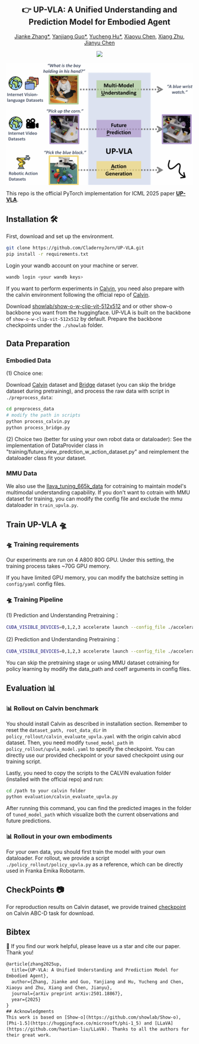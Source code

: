 <div align="center">
<h2><center>👉 UP-VLA: A Unified Understanding and Prediction Model for Embodied Agent</h2>

[Jianke Zhang*](), [Yanjiang Guo*](), [Yucheng Hu*](), [Xiaoyu Chen](), [Xiang Zhu](), [Jianyu Chen]()


<a href='https://arxiv.org/abs/2501.18867'><img src='https://img.shields.io/badge/ArXiv-2501.18867-red'></a> 
<!-- <a href='https://sites.google.com/view/pad-paper'><img src='https://img.shields.io/badge/Project-Page-Blue'></a>  -->

</div>
<div align=center>
<img src="gallery/upvla.png" alt="UP-VLA samples" align="middle"/>
</div>



This repo is the official PyTorch implementation for ICML 2025 paper [**UP-VLA**](https://arxiv.org/abs/2501.18867).

<!-- ## Friendship Link 🔥

🔥🔥🔥**Dec. 2024:** We are excited to announce our latest work [**Video Prediction Policy: A Generalist Robot Policy with Predictive Visual Representations**](https://video-prediction-policy.github.io/) which is even stronger and faster. Video-Prediction-Policy finetune a video foundation model on manipulation domain with internet maniplation datasets to guide action learning. -->


##  Installation 🛠️
First, download and set up the environment.

```bash
git clone https://github.com/CladernyJorn/UP-VLA.git
pip install -r requirements.txt
```
Login your wandb account on your machine or server.
```bash
wandb login <your wandb keys>
```

If you want to perform experiments in [Calvin](https://arxiv.org/pdf/2112.03227), you need also prepare with the calvin environment following the official repo of [Calvin](https://github.com/mees/calvin.git).

Download [showlab/show-o-w-clip-vit-512x512](https://huggingface.co/showlab/show-o-w-clip-vit-512x512) and or other show-o backbone you want from the huggingface. UP-VLA is built on the backbone of `show-o-w-clip-vit-512x512` by default. Prepare the backbone checkpoints under the `./showlab` folder.

## Data Preparation
### Embodied Data
(1) Choice one:

Download [Calvin](https://github.com/mees/calvin.git) dataset and [Bridge](https://docs.google.com/spreadsheets/d/1rPBD77tk60AEIGZrGSODwyyzs5FgCU9Uz3h-3_t2A9g/edit?gid=0#gid=0) dataset (you can skip the bridge dataset during pretraining), and process the raw data with script in `./preprocess_data`:
```bash
cd preprocess_data
# modify the path in scripts
python process_calvin.py
python process_bridge.py
```

(2) Choice two (better for using your own robot data or dataloader):
See the implementation of DataProvider class in "training/future_view_predction_w_action_dataset.py" and reimplement the dataloader class fit your dataset.

### MMU Data
We also use the [llava_tuning_665k_data](https://huggingface.co/datasets/liuhaotian/LLaVA-Instruct-150K/blob/main/llava_v1_5_mix665k.json) for cotraining to maintain model's multimodal understanding capability. If you don't want to cotrain with MMU dataset for training, you can modify the config file and exclude the mmu dataloader in `train_upvla.py`.

## Train UP-VLA 🛸 
### 🛸 Training requirements
Our experiments are run on 4 A800 80G GPU. Under this setting, the training process takes ~70G GPU memory. 

If you have limited GPU memory, you can modify the batchsize setting in `config/yaml` config files. 

### 🛸 Training Pipeline
(1) Prediction and Understanding Pretraining：
```bash
CUDA_VISIBLE_DEVICES=0,1,2,3 accelerate launch --config_file ./accelerate_configs/4_gpus_deepspeed_zero2.yaml --main_process_port=8888 train_upvla.py config=./config/upvla_pred_tuning.yaml
```

(2) Prediction and Understanding Pretraining：
```bash
CUDA_VISIBLE_DEVICES=0,1,2,3 accelerate launch --config_file ./accelerate_configs/4_gpus_deepspeed_zero2.yaml --main_process_port=8888 train_upvla.py config=./config/upvla_action_tuning.yaml
```

You can skip the pretraining stage or using MMU dataset cotraining for policy learning by modify the data_path and coeff arguments in config files.


## Evaluation 📊

### 📊 Rollout on Calvin benchmark
You should install Calvin as described in installation section. Remember to reset the `dataset_path, root_data_dir` in `policy_rollout/calvin_evaluate_upvla.yaml` with the origin calvin abcd dataset. Then, you need modify `tuned_model_path` in `policy_rollout/upvla_model.yaml` to specify the checkpoint. You can directly use our provided checkpoint or your saved checkpoint using our training script.

Lastly, you need to copy the scripts to the CALVIN evaluation folder (installed with the official repo) and run: 
```bash
cd /path to your calvin folder
python evaluation/calvin_evaluate_upvla.py
```
After running this command, you can find the predicted images in the folder of `tuned_model_path` which visualize both the current observations and future predictions.

### 📊 Rollout in your own embodiments
For your own data, you should first train the model with your own dataloader. For rollout, we provide a script `./policy_rollout/policy_upvla.py` as a reference, which can be directly used in Franka Emika Robotarm.

## CheckPoints 📷
For reproduction results on Calvin dataset, we provide trained [checkpoint](https://huggingface.co/CladernyJorn/UP-VLA-Calvin/tree/main) on Calvin ABC-D task for download.

## Bibtex 
🌟 If you find our work helpful, please leave us a star and cite our paper. Thank you!
```
@article{zhang2025up,
  title={UP-VLA: A Unified Understanding and Prediction Model for Embodied Agent},
  author={Zhang, Jianke and Guo, Yanjiang and Hu, Yucheng and Chen, Xiaoyu and Zhu, Xiang and Chen, Jianyu},
  journal={arXiv preprint arXiv:2501.18867},
  year={2025}
}
## Acknowledgments
This work is based on [Show-o](https://github.com/showlab/Show-o), [Phi-1.5](https://huggingface.co/microsoft/phi-1_5) and [LLaVA](https://github.com/haotian-liu/LLaVA). Thanks to all the authors for their great work.